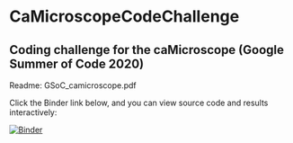 # CaMicroscopeCodeChallenge

## Coding challenge for the caMicroscope (Google Summer of Code 2020)

Readme: GSoC_camicroscope.pdf


Click the Binder link below, and you can view source code and results interactively:

[![Binder](https://mybinder.org/badge_logo.svg)](https://mybinder.org/v2/gh/AlinaBoshchenko/CaMicroscopeCodeChallenge/master?urlpath=%2Fvoila%2Frender%2Fcode_challenge.ipynb)


